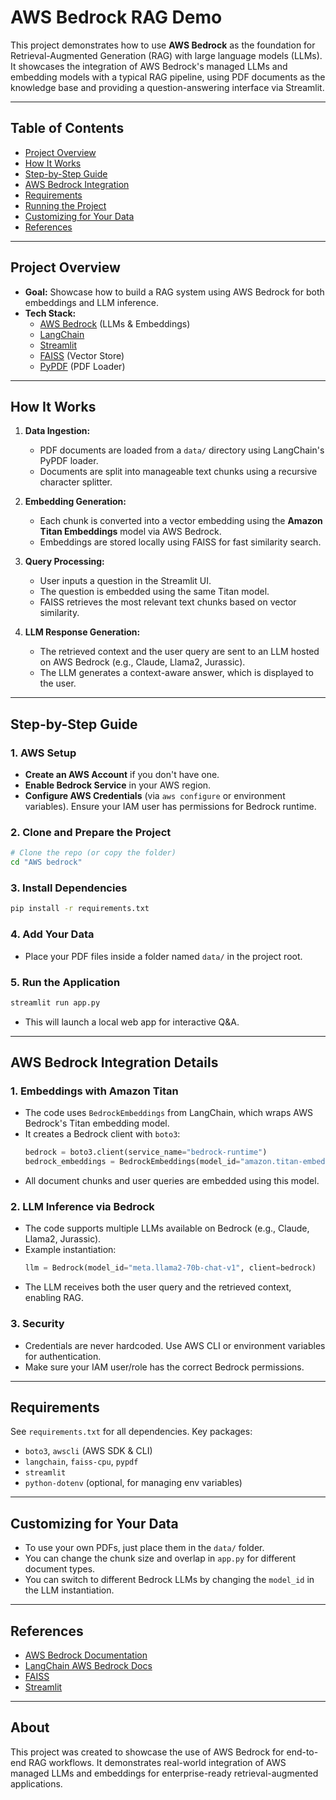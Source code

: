 # AWS Bedrock RAG Demo

This project demonstrates how to use **AWS Bedrock** as the foundation for Retrieval-Augmented Generation (RAG) with large language models (LLMs). It showcases the integration of AWS Bedrock's managed LLMs and embedding models with a typical RAG pipeline, using PDF documents as the knowledge base and providing a question-answering interface via Streamlit.

---

## Table of Contents
- [Project Overview](#project-overview)
- [How It Works](#how-it-works)
- [Step-by-Step Guide](#step-by-step-guide)
- [AWS Bedrock Integration](#aws-bedrock-integration)
- [Requirements](#requirements)
- [Running the Project](#running-the-project)
- [Customizing for Your Data](#customizing-for-your-data)
- [References](#references)

---

## Project Overview

- **Goal:** Showcase how to build a RAG system using AWS Bedrock for both embeddings and LLM inference.
- **Tech Stack:**
  - [AWS Bedrock](https://aws.amazon.com/bedrock/) (LLMs & Embeddings)
  - [LangChain](https://python.langchain.com/)
  - [Streamlit](https://streamlit.io/)
  - [FAISS](https://github.com/facebookresearch/faiss) (Vector Store)
  - [PyPDF](https://pypdf.readthedocs.io/) (PDF Loader)

---

## How It Works

1. **Data Ingestion:**
   - PDF documents are loaded from a `data/` directory using LangChain's PyPDF loader.
   - Documents are split into manageable text chunks using a recursive character splitter.

2. **Embedding Generation:**
   - Each chunk is converted into a vector embedding using the **Amazon Titan Embeddings** model via AWS Bedrock.
   - Embeddings are stored locally using FAISS for fast similarity search.

3. **Query Processing:**
   - User inputs a question in the Streamlit UI.
   - The question is embedded using the same Titan model.
   - FAISS retrieves the most relevant text chunks based on vector similarity.

4. **LLM Response Generation:**
   - The retrieved context and the user query are sent to an LLM hosted on AWS Bedrock (e.g., Claude, Llama2, Jurassic).
   - The LLM generates a context-aware answer, which is displayed to the user.

---

## Step-by-Step Guide

### 1. AWS Setup
- **Create an AWS Account** if you don't have one.
- **Enable Bedrock Service** in your AWS region.
- **Configure AWS Credentials** (via `aws configure` or environment variables). Ensure your IAM user has permissions for Bedrock runtime.

### 2. Clone and Prepare the Project
```bash
# Clone the repo (or copy the folder)
cd "AWS bedrock"
```

### 3. Install Dependencies
```bash
pip install -r requirements.txt
```

### 4. Add Your Data
- Place your PDF files inside a folder named `data/` in the project root.

### 5. Run the Application
```bash
streamlit run app.py
```
- This will launch a local web app for interactive Q&A.

---

## AWS Bedrock Integration Details

### 1. **Embeddings with Amazon Titan**
- The code uses `BedrockEmbeddings` from LangChain, which wraps AWS Bedrock's Titan embedding model.
- It creates a Bedrock client with `boto3`:
  ```python
  bedrock = boto3.client(service_name="bedrock-runtime")
  bedrock_embeddings = BedrockEmbeddings(model_id="amazon.titan-embed-text-v2:0", client=bedrock)
  ```
- All document chunks and user queries are embedded using this model.

### 2. **LLM Inference via Bedrock**
- The code supports multiple LLMs available on Bedrock (e.g., Claude, Llama2, Jurassic).
- Example instantiation:
  ```python
  llm = Bedrock(model_id="meta.llama2-70b-chat-v1", client=bedrock)
  ```
- The LLM receives both the user query and the retrieved context, enabling RAG.

### 3. **Security**
- Credentials are never hardcoded. Use AWS CLI or environment variables for authentication.
- Make sure your IAM user/role has the correct Bedrock permissions.

---

## Requirements
See `requirements.txt` for all dependencies. Key packages:
- `boto3`, `awscli` (AWS SDK & CLI)
- `langchain`, `faiss-cpu`, `pypdf`
- `streamlit`
- `python-dotenv` (optional, for managing env variables)

---

## Customizing for Your Data
- To use your own PDFs, just place them in the `data/` folder.
- You can change the chunk size and overlap in `app.py` for different document types.
- You can switch to different Bedrock LLMs by changing the `model_id` in the LLM instantiation.

---

## References
- [AWS Bedrock Documentation](https://docs.aws.amazon.com/bedrock/latest/userguide/what-is-bedrock.html)
- [LangChain AWS Bedrock Docs](https://python.langchain.com/docs/integrations/providers/aws_bedrock)
- [FAISS](https://github.com/facebookresearch/faiss)
- [Streamlit](https://docs.streamlit.io/)

---

## About
This project was created to showcase the use of AWS Bedrock for end-to-end RAG workflows. It demonstrates real-world integration of AWS managed LLMs and embeddings for enterprise-ready retrieval-augmented applications.
